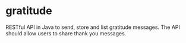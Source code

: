 # gratitude
RESTful API in Java to send, store and list gratitude messages. The API should allow users to share thank you messages.
